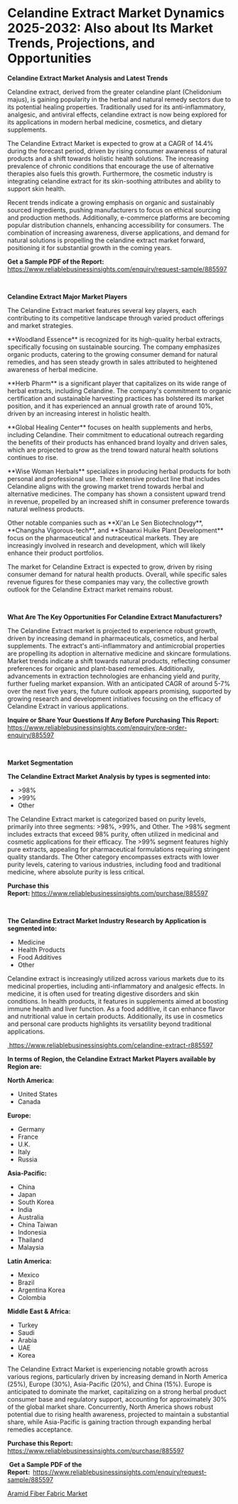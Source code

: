 <p><h1>Celandine Extract Market Dynamics 2025-2032: Also about Its Market Trends, Projections, and Opportunities</h1></p><p><strong>Celandine Extract Market Analysis and Latest Trends</strong></p>
<p><p>Celandine extract, derived from the greater celandine plant (Chelidonium majus), is gaining popularity in the herbal and natural remedy sectors due to its potential healing properties. Traditionally used for its anti-inflammatory, analgesic, and antiviral effects, celandine extract is now being explored for its applications in modern herbal medicine, cosmetics, and dietary supplements.</p><p>The Celandine Extract Market is expected to grow at a CAGR of 14.4% during the forecast period, driven by rising consumer awareness of natural products and a shift towards holistic health solutions. The increasing prevalence of chronic conditions that encourage the use of alternative therapies also fuels this growth. Furthermore, the cosmetic industry is integrating celandine extract for its skin-soothing attributes and ability to support skin health.</p><p>Recent trends indicate a growing emphasis on organic and sustainably sourced ingredients, pushing manufacturers to focus on ethical sourcing and production methods. Additionally, e-commerce platforms are becoming popular distribution channels, enhancing accessibility for consumers. The combination of increasing awareness, diverse applications, and demand for natural solutions is propelling the celandine extract market forward, positioning it for substantial growth in the coming years.</p></p>
<p><strong>Get a Sample PDF of the Report:&nbsp;</strong> <a href="https://www.reliablebusinessinsights.com/enquiry/request-sample/885597?utm_campaign=2537&utm_medium=2&utm_source=Github&utm_content=ia&utm_term=02032025&utm_id=celandine-extract">https://www.reliablebusinessinsights.com/enquiry/request-sample/885597</a></p>
<p>&nbsp;</p>
<p><strong>Celandine Extract Major Market Players</strong></p>
<p><p>The Celandine Extract market features several key players, each contributing to its competitive landscape through varied product offerings and market strategies. </p><p>**Woodland Essence** is recognized for its high-quality herbal extracts, specifically focusing on sustainable sourcing. The company emphasizes organic products, catering to the growing consumer demand for natural remedies, and has seen steady growth in sales attributed to heightened awareness of herbal medicine.</p><p>**Herb Pharm** is a significant player that capitalizes on its wide range of herbal extracts, including Celandine. The company's commitment to organic certification and sustainable harvesting practices has bolstered its market position, and it has experienced an annual growth rate of around 10%, driven by an increasing interest in holistic health.</p><p>**Global Healing Center** focuses on health supplements and herbs, including Celandine. Their commitment to educational outreach regarding the benefits of their products has enhanced brand loyalty and driven sales, which are projected to grow as the trend toward natural health solutions continues to rise.</p><p>**Wise Woman Herbals** specializes in producing herbal products for both personal and professional use. Their extensive product line that includes Celandine aligns with the growing market trend towards herbal and alternative medicines. The company has shown a consistent upward trend in revenue, propelled by an increased shift in consumer preference towards natural wellness products.</p><p>Other notable companies such as **Xi'an Le Sen Biotechnology**, **Changsha Vigorous-tech**, and **Shaanxi Huike Plant Development** focus on the pharmaceutical and nutraceutical markets. They are increasingly involved in research and development, which will likely enhance their product portfolios.</p><p>The market for Celandine Extract is expected to grow, driven by rising consumer demand for natural health products. Overall, while specific sales revenue figures for these companies may vary, the collective growth outlook for the Celandine Extract market remains robust.</p></p>
<p>&nbsp;</p>
<p><strong>What Are The Key Opportunities For Celandine Extract Manufacturers?</strong></p>
<p><p>The Celandine Extract market is projected to experience robust growth, driven by increasing demand in pharmaceuticals, cosmetics, and herbal supplements. The extract's anti-inflammatory and antimicrobial properties are propelling its adoption in alternative medicine and skincare formulations. Market trends indicate a shift towards natural products, reflecting consumer preferences for organic and plant-based remedies. Additionally, advancements in extraction technologies are enhancing yield and purity, further fueling market expansion. With an anticipated CAGR of around 5-7% over the next five years, the future outlook appears promising, supported by growing research and development initiatives focusing on the efficacy of Celandine Extract in various applications.</p></p>
<p><strong>Inquire or Share Your Questions If Any Before Purchasing This Report:</strong> <a href="https://www.reliablebusinessinsights.com/enquiry/pre-order-enquiry/885597?utm_campaign=2537&utm_medium=2&utm_source=Github&utm_content=ia&utm_term=02032025&utm_id=celandine-extract">https://www.reliablebusinessinsights.com/enquiry/pre-order-enquiry/885597</a></p>
<p>&nbsp;</p>
<p><strong>Market Segmentation</strong></p>
<p><strong>The Celandine Extract Market Analysis by types is segmented into:</strong></p>
<p><ul><li>>98%</li><li>>99%</li><li>Other</li></ul></p>
<p><p>The Celandine Extract market is categorized based on purity levels, primarily into three segments: >98%, >99%, and Other. The >98% segment includes extracts that exceed 98% purity, often utilized in medicinal and cosmetic applications for their efficacy. The >99% segment features highly pure extracts, appealing for pharmaceutical formulations requiring stringent quality standards. The Other category encompasses extracts with lower purity levels, catering to various industries, including food and traditional medicine, where absolute purity is less critical.</p></p>
<p><strong>Purchase this Report:&nbsp;</strong><a href="https://www.reliablebusinessinsights.com/purchase/885597?utm_campaign=2537&utm_medium=2&utm_source=Github&utm_content=ia&utm_term=02032025&utm_id=celandine-extract">https://www.reliablebusinessinsights.com/purchase/885597</a></p>
<p>&nbsp;</p>
<p><strong>The Celandine Extract Market Industry Research by Application is segmented into:</strong></p>
<p><ul><li>Medicine</li><li>Health Products</li><li>Food Additives</li><li>Other</li></ul></p>
<p><p>Celandine extract is increasingly utilized across various markets due to its medicinal properties, including anti-inflammatory and analgesic effects. In medicine, it is often used for treating digestive disorders and skin conditions. In health products, it features in supplements aimed at boosting immune health and liver function. As a food additive, it can enhance flavor and nutritional value in certain products. Additionally, its use in cosmetics and personal care products highlights its versatility beyond traditional applications.</p></p>
<p><a href="https://www.reliablebusinessinsights.com/celandine-extract-r885597?utm_campaign=2537&utm_medium=2&utm_source=Github&utm_content=ia&utm_term=02032025&utm_id=celandine-extract">&nbsp;https://www.reliablebusinessinsights.com/celandine-extract-r885597</a></p>
<p><strong>In terms of Region, the Celandine Extract Market Players available by Region are:</strong></p>
<p>
    <p> <strong> North America: </strong>
        <ul>
            <li>United States</li>
            <li>Canada</li>
        </ul>
        </p> 
    <p> <strong> Europe: </strong>
        <ul>
            <li>Germany</li>
            <li>France</li>
            <li>U.K.</li>
            <li>Italy</li>
            <li>Russia</li>
        </ul>
        </p> 
    <p> <strong> Asia-Pacific: </strong>
        <ul>
            <li>China</li>
            <li>Japan</li>
            <li>South Korea</li>
            <li>India</li>
            <li>Australia</li>
            <li>China Taiwan</li>
            <li>Indonesia</li>
            <li>Thailand</li>
            <li>Malaysia</li>
        </ul>
        </p> 
    <p> <strong> Latin America: </strong>
        <ul>
            <li>Mexico</li>
            <li>Brazil</li>
            <li>Argentina Korea</li>
            <li>Colombia</li>
        </ul>
        </p> 
    <p> <strong> Middle East & Africa: </strong>
        <ul>
            <li>Turkey</li>
            <li>Saudi</li>
            <li>Arabia</li>
            <li>UAE</li>
            <li>Korea</li>
        </ul>
    </p>
    </p>
<p><p>The Celandine Extract Market is experiencing notable growth across various regions, particularly driven by increasing demand in North America (25%), Europe (30%), Asia-Pacific (20%), and China (15%). Europe is anticipated to dominate the market, capitalizing on a strong herbal product consumer base and regulatory support, accounting for approximately 30% of the global market share. Concurrently, North America shows robust potential due to rising health awareness, projected to maintain a substantial share, while Asia-Pacific is gaining traction through expanding herbal remedies acceptance.</p></p>
<p><strong>Purchase this Report: </strong><a href="https://www.reliablebusinessinsights.com/purchase/885597?utm_campaign=2537&utm_medium=2&utm_source=Github&utm_content=ia&utm_term=02032025&utm_id=celandine-extract">https://www.reliablebusinessinsights.com/purchase/885597</a></p>
<p>&nbsp;<strong>Get a Sample PDF of the Report:&nbsp;&nbsp;</strong><a href="https://www.reliablebusinessinsights.com/enquiry/request-sample/885597?utm_campaign=2537&utm_medium=2&utm_source=Github&utm_content=ia&utm_term=02032025&utm_id=celandine-extract">https://www.reliablebusinessinsights.com/enquiry/request-sample/885597</a></p>
<p><strong></strong></p>
<p><p><a href="https://github.com/danikabiele541/Market-Research-Report-List-1/blob/main/aramid-fiber-fabric-market.md?utm_campaign=2537&utm_medium=2&utm_source=Github&utm_content=ia&utm_term=02032025&utm_id=celandine-extract">Aramid Fiber Fabric Market</a></p></p>